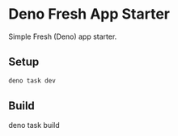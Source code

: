 # Deno Fresh App Starter

Simple Fresh (Deno) app starter.

## Setup
```bash
deno task dev
```

## Build
deno task build